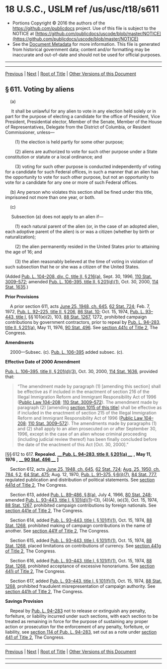 ---
---

# 18 U.S.C., USLM ref /us/usc/t18/s611

* Portions Copyright © 2016 the authors of the https://github.com/publicdocs project.
  Use of this file is subject to the NOTICE at [https://github.com/publicdocs/uscode/blob/master/NOTICE](https://github.com/publicdocs/uscode/blob/master/NOTICE)
* See the [Document Metadata](././../../../../..//README.md) for more information.
  This file is generated from historical government data; content and/or formatting may be inaccurate and out-of-date and should not be used for official purposes.

----------
----------

[Previous](./../../../../..//us/usc/t18/ptI/ch29/m__us_usc_t18_s610.md) | [Next](./../../../../..//us/usc/t18/ptI/ch31/m__us_usc_t18_ptI_ch31.md) | [Root of Title](./../../../../../) | [Other Versions of this Document](https://publicdocs.github.io/go/links?ns=uslm&ref=%2Fus%2Fusc%2Ft18%2Fs611)

## § 611. Voting by aliens

    (a)

     It shall be unlawful for any alien to vote in any election held solely or in part for the purpose of electing a candidate for the office of President, Vice President, Presidential elector, Member of the Senate, Member of the House of Representatives, Delegate from the District of Columbia, or Resident Commissioner, unless—

        (1) the election is held partly for some other purpose;

        (2) aliens are authorized to vote for such other purpose under a State constitution or statute or a local ordinance; and

        (3) voting for such other purpose is conducted independently of voting for a candidate for such Federal offices, in such a manner that an alien has the opportunity to vote for such other purpose, but not an opportunity to vote for a candidate for any one or more of such Federal offices.

    (b) Any person who violates this section shall be fined under this title, imprisoned not more than one year, or both.

    (c)

     Subsection (a) does not apply to an alien if—

        (1) each natural parent of the alien (or, in the case of an adopted alien, each adoptive parent of the alien) is or was a citizen (whether by birth or naturalization);

        (2) the alien permanently resided in the United States prior to attaining the age of 16; and

        (3) the alien reasonably believed at the time of voting in violation of such subsection that he or she was a citizen of the United States.

(Added [Pub. L. 104–208, div. C, title II, § 216(a)][/us/pl/104/208/s216/a], Sept. 30, 1996, [110 Stat. 3009–572][/us/stat/110/3009-572]; amended [Pub. L. 106–395, title II, § 201(d)(1)][/us/pl/106/395/s201/d/1], Oct. 30, 2000, [114 Stat. 1635][/us/stat/114/1635].)

 __Prior Provisions__ 

    A prior section 611, acts [June 25, 1948, ch. 645][/us/act/1948-06-25/ch645], [62 Stat. 724][/us/stat/62/724]; Feb. 7, 1972, [Pub. L. 92–225, title II, § 206][/us/pl/92/225/s206], [86 Stat. 10][/us/stat/86/10]; Oct. 15, 1974, [Pub. L. 93–443, title I][/us/pl/93/443], §§ 101(e)(2), 103, [88 Stat. 1267][/us/stat/88/1267], 1272, prohibited campaign contributions by government contractors, prior to repeal by [Pub. L. 94–283, title II, § 201(a)][/us/pl/94/283/s201/a], May 11, 1976, [90 Stat. 496][/us/stat/90/496]. See [section 441c of Title 2][/us/usc/t2/s441c], The Congress.

 __Amendments__ 

    2000—Subsec. (c). [Pub. L. 106–395][/us/pl/106/395] added subsec. (c).

 __Effective Date of 2000 Amendment__ 

[Pub. L. 106–395, title II, § 201(d)(3)][/us/pl/106/395/s201/d/3], Oct. 30, 2000, [114 Stat. 1636][/us/stat/114/1636], provided that: 

> “The amendment made by paragraph (1) \[amending this section\] shall be effective as if included in the enactment of section 216 of the Illegal Immigration Reform and Immigrant Responsibility Act of 1996 ([Public Law 104–208][/us/pl/104/208]; [110 Stat. 3009–572][/us/stat/110/3009-572]). The amendment made by paragraph (2) \[amending [section 1015 of this title][/us/usc/t18/s1015]\] shall be effective as if included in the enactment of section 215 of the Illegal Immigration Reform and Immigrant Responsibility Act of 1996 ([Public Law 104–208][/us/pl/104/208]; [110 Stat. 3009–572][/us/stat/110/3009-572]). The amendments made by paragraphs (1) and (2) shall apply to an alien prosecuted on or after September 30, 1996, except in the case of an alien whose criminal proceeding (including judicial review thereof) has been finally concluded before the date of the enactment of this Act \[Oct. 30, 2000\].”

\[§§ 612 to 617. __Repealed.__  __[__  __Pub. L. 94–283, title II, § 201(a)__  __][/us/pl/94/283/s201/a]__  __,__  __May 11, 1976__  __,__  __[__  __90 Stat. 496__  __][/us/stat/90/496]__  __\]__ 

    Section 612, acts [June 25, 1948, ch. 645][/us/act/1948-06-25/ch645], [62 Stat. 724][/us/stat/62/724]; [Aug. 25, 1950, ch. 784, § 2][/us/act/1950-08-25/ch784/s2], [64 Stat. 475][/us/stat/64/475]; Aug. 12, 1970, [Pub. L. 91–375, § 6(j)(7)][/us/pl/91/375/s6/j/7], [84 Stat. 777][/us/stat/84/777], regulated publication and distribution of political statements. See [section 441d of Title 2][/us/usc/t2/s441d], The Congress.

    Section 613, added [Pub. L. 89–486, § 8(a)][/us/pl/89/486/s8/a], July 4, 1966, [80 Stat. 248][/us/stat/80/248]; amended [Pub. L. 93–443, title I, § 101(d)(1)][/us/pl/93/443/s101/d/1]–(3), (4)(A), (e)(3), Oct. 15, 1974, [88 Stat. 1267][/us/stat/88/1267], prohibited campaign contributions by foreign nationals. See [section 441e of Title 2][/us/usc/t2/s441e], The Congress.

    Section 614, added [Pub. L. 93–443, title I, § 101(f)(1)][/us/pl/93/443/s101/f/1], Oct. 15, 1974, [88 Stat. 1268][/us/stat/88/1268], prohibited making of campaign contributions in the name of another. See [section 441f of Title 2][/us/usc/t2/s441f], The Congress.

    Section 615, added [Pub. L. 93–443, title I, § 101(f)(1)][/us/pl/93/443/s101/f/1], Oct. 15, 1974, [88 Stat. 1268][/us/stat/88/1268], placed limitations on contributions of currency. See [section 441g of Title 2][/us/usc/t2/s441g], The Congress.

    Section 616, added [Pub. L. 93–443, title I, § 101(f)(1)][/us/pl/93/443/s101/f/1], Oct. 15, 1974, [88 Stat. 1268][/us/stat/88/1268], prohibited acceptance of excessive honorariums. See [section 441i of Title 2][/us/usc/t2/s441i], The Congress.

    Section 617, added [Pub. L. 93–443, title I, § 101(f)(1)][/us/pl/93/443/s101/f/1], Oct. 15, 1974, [88 Stat. 1268][/us/stat/88/1268], prohibited fraudulent misrepresentation of campaign authority. See [section 441h of Title 2][/us/usc/t2/s441h], The Congress.

 __Savings Provision__ 

    Repeal by [Pub. L. 94–283][/us/pl/94/283] not to release or extinguish any penalty, forfeiture, or liability incurred under such sections, with each section to be treated as remaining in force for the purpose of sustaining any proper action or prosecution for the enforcement of any penalty, forfeiture, or liability, see [section 114 of Pub. L. 94–283][/us/pl/94/283/s114], set out as a note under [section 441 of Title 2][/us/usc/t2/s441], The Congress.

----------

[Previous](./../../../../..//us/usc/t18/ptI/ch29/m__us_usc_t18_s610.md) | [Next](./../../../../..//us/usc/t18/ptI/ch31/m__us_usc_t18_ptI_ch31.md) | [Root of Title](./../../../../../) | [Other Versions of this Document](https://publicdocs.github.io/go/links?ns=uslm&ref=%2Fus%2Fusc%2Ft18%2Fs611)

----------
----------

[/us/pl/104/208/s216/a]: https://publicdocs.github.io/go/links?ns=uslm&ref=%2Fus%2Fpl%2F104%2F208%2Fs216%2Fa
[/us/stat/110/3009-572]: https://publicdocs.github.io/go/links?ns=uslm&ref=%2Fus%2Fstat%2F110%2F3009-572
[/us/pl/106/395/s201/d/1]: https://publicdocs.github.io/go/links?ns=uslm&ref=%2Fus%2Fpl%2F106%2F395%2Fs201%2Fd%2F1
[/us/stat/114/1635]: https://publicdocs.github.io/go/links?ns=uslm&ref=%2Fus%2Fstat%2F114%2F1635
[/us/act/1948-06-25/ch645]: https://publicdocs.github.io/go/links?ns=uslm&ref=%2Fus%2Fact%2F1948-06-25%2Fch645
[/us/stat/62/724]: https://publicdocs.github.io/go/links?ns=uslm&ref=%2Fus%2Fstat%2F62%2F724
[/us/pl/92/225/s206]: https://publicdocs.github.io/go/links?ns=uslm&ref=%2Fus%2Fpl%2F92%2F225%2Fs206
[/us/stat/86/10]: https://publicdocs.github.io/go/links?ns=uslm&ref=%2Fus%2Fstat%2F86%2F10
[/us/pl/93/443]: https://publicdocs.github.io/go/links?ns=uslm&ref=%2Fus%2Fpl%2F93%2F443
[/us/stat/88/1267]: https://publicdocs.github.io/go/links?ns=uslm&ref=%2Fus%2Fstat%2F88%2F1267
[/us/pl/94/283/s201/a]: https://publicdocs.github.io/go/links?ns=uslm&ref=%2Fus%2Fpl%2F94%2F283%2Fs201%2Fa
[/us/stat/90/496]: https://publicdocs.github.io/go/links?ns=uslm&ref=%2Fus%2Fstat%2F90%2F496
[/us/usc/t2/s441c]: https://publicdocs.github.io/go/links?ns=uslm&ref=%2Fus%2Fusc%2Ft2%2Fs441c
[/us/pl/106/395]: https://publicdocs.github.io/go/links?ns=uslm&ref=%2Fus%2Fpl%2F106%2F395
[/us/pl/106/395/s201/d/3]: https://publicdocs.github.io/go/links?ns=uslm&ref=%2Fus%2Fpl%2F106%2F395%2Fs201%2Fd%2F3
[/us/stat/114/1636]: https://publicdocs.github.io/go/links?ns=uslm&ref=%2Fus%2Fstat%2F114%2F1636
[/us/pl/104/208]: https://publicdocs.github.io/go/links?ns=uslm&ref=%2Fus%2Fpl%2F104%2F208
[/us/stat/110/3009-572]: https://publicdocs.github.io/go/links?ns=uslm&ref=%2Fus%2Fstat%2F110%2F3009-572
[/us/usc/t18/s1015]: https://publicdocs.github.io/go/links?ns=uslm&ref=%2Fus%2Fusc%2Ft18%2Fs1015
[/us/pl/104/208]: https://publicdocs.github.io/go/links?ns=uslm&ref=%2Fus%2Fpl%2F104%2F208
[/us/stat/110/3009-572]: https://publicdocs.github.io/go/links?ns=uslm&ref=%2Fus%2Fstat%2F110%2F3009-572
[/us/pl/94/283/s201/a]: https://publicdocs.github.io/go/links?ns=uslm&ref=%2Fus%2Fpl%2F94%2F283%2Fs201%2Fa
[/us/stat/90/496]: https://publicdocs.github.io/go/links?ns=uslm&ref=%2Fus%2Fstat%2F90%2F496
[/us/act/1948-06-25/ch645]: https://publicdocs.github.io/go/links?ns=uslm&ref=%2Fus%2Fact%2F1948-06-25%2Fch645
[/us/stat/62/724]: https://publicdocs.github.io/go/links?ns=uslm&ref=%2Fus%2Fstat%2F62%2F724
[/us/act/1950-08-25/ch784/s2]: https://publicdocs.github.io/go/links?ns=uslm&ref=%2Fus%2Fact%2F1950-08-25%2Fch784%2Fs2
[/us/stat/64/475]: https://publicdocs.github.io/go/links?ns=uslm&ref=%2Fus%2Fstat%2F64%2F475
[/us/pl/91/375/s6/j/7]: https://publicdocs.github.io/go/links?ns=uslm&ref=%2Fus%2Fpl%2F91%2F375%2Fs6%2Fj%2F7
[/us/stat/84/777]: https://publicdocs.github.io/go/links?ns=uslm&ref=%2Fus%2Fstat%2F84%2F777
[/us/usc/t2/s441d]: https://publicdocs.github.io/go/links?ns=uslm&ref=%2Fus%2Fusc%2Ft2%2Fs441d
[/us/pl/89/486/s8/a]: https://publicdocs.github.io/go/links?ns=uslm&ref=%2Fus%2Fpl%2F89%2F486%2Fs8%2Fa
[/us/stat/80/248]: https://publicdocs.github.io/go/links?ns=uslm&ref=%2Fus%2Fstat%2F80%2F248
[/us/pl/93/443/s101/d/1]: https://publicdocs.github.io/go/links?ns=uslm&ref=%2Fus%2Fpl%2F93%2F443%2Fs101%2Fd%2F1
[/us/stat/88/1267]: https://publicdocs.github.io/go/links?ns=uslm&ref=%2Fus%2Fstat%2F88%2F1267
[/us/usc/t2/s441e]: https://publicdocs.github.io/go/links?ns=uslm&ref=%2Fus%2Fusc%2Ft2%2Fs441e
[/us/pl/93/443/s101/f/1]: https://publicdocs.github.io/go/links?ns=uslm&ref=%2Fus%2Fpl%2F93%2F443%2Fs101%2Ff%2F1
[/us/stat/88/1268]: https://publicdocs.github.io/go/links?ns=uslm&ref=%2Fus%2Fstat%2F88%2F1268
[/us/usc/t2/s441f]: https://publicdocs.github.io/go/links?ns=uslm&ref=%2Fus%2Fusc%2Ft2%2Fs441f
[/us/pl/93/443/s101/f/1]: https://publicdocs.github.io/go/links?ns=uslm&ref=%2Fus%2Fpl%2F93%2F443%2Fs101%2Ff%2F1
[/us/stat/88/1268]: https://publicdocs.github.io/go/links?ns=uslm&ref=%2Fus%2Fstat%2F88%2F1268
[/us/usc/t2/s441g]: https://publicdocs.github.io/go/links?ns=uslm&ref=%2Fus%2Fusc%2Ft2%2Fs441g
[/us/pl/93/443/s101/f/1]: https://publicdocs.github.io/go/links?ns=uslm&ref=%2Fus%2Fpl%2F93%2F443%2Fs101%2Ff%2F1
[/us/stat/88/1268]: https://publicdocs.github.io/go/links?ns=uslm&ref=%2Fus%2Fstat%2F88%2F1268
[/us/usc/t2/s441i]: https://publicdocs.github.io/go/links?ns=uslm&ref=%2Fus%2Fusc%2Ft2%2Fs441i
[/us/pl/93/443/s101/f/1]: https://publicdocs.github.io/go/links?ns=uslm&ref=%2Fus%2Fpl%2F93%2F443%2Fs101%2Ff%2F1
[/us/stat/88/1268]: https://publicdocs.github.io/go/links?ns=uslm&ref=%2Fus%2Fstat%2F88%2F1268
[/us/usc/t2/s441h]: https://publicdocs.github.io/go/links?ns=uslm&ref=%2Fus%2Fusc%2Ft2%2Fs441h
[/us/pl/94/283]: https://publicdocs.github.io/go/links?ns=uslm&ref=%2Fus%2Fpl%2F94%2F283
[/us/pl/94/283/s114]: https://publicdocs.github.io/go/links?ns=uslm&ref=%2Fus%2Fpl%2F94%2F283%2Fs114
[/us/usc/t2/s441]: https://publicdocs.github.io/go/links?ns=uslm&ref=%2Fus%2Fusc%2Ft2%2Fs441


